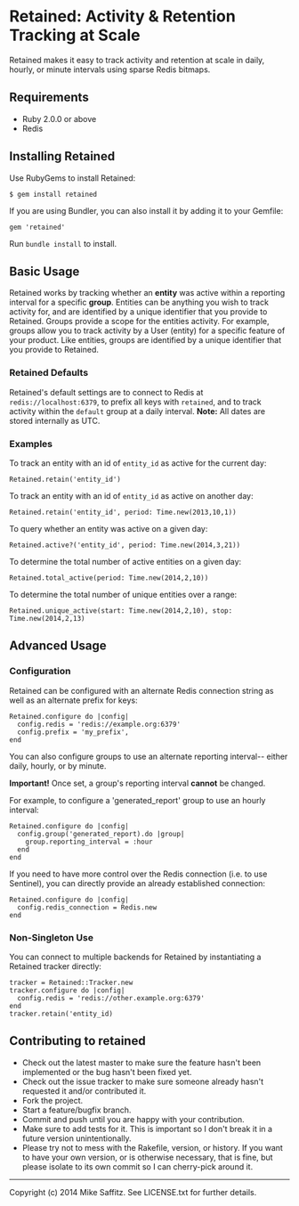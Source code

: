 # Retained: Activity & Retention Tracking at Scale

Retained makes it easy to track activity and retention at scale in daily, hourly, or minute intervals using sparse Redis bitmaps.


## Requirements

* Ruby 2.0.0 or above
* Redis

## Installing Retained

Use RubyGems to install Retained:

    $ gem install retained

If you are using Bundler, you can also install it by adding it to your Gemfile:

    gem 'retained'

Run `bundle install` to install.

## Basic Usage

Retained works by tracking whether an **entity** was active within a reporting interval for a specific **group**. Entities can be anything you wish to track activity for, and are identified by a unique identifier that you provide to Retained.  Groups provide a scope for the entities activity.  For example, groups allow you to track activity by a User (entity) for a specific feature of your product.  Like entities, groups are identified by a unique identifier that you provide to Retained.

### Retained Defaults

Retained's default settings are to connect to Redis at `redis://localhost:6379`, to prefix all keys with `retained`, and to track activity within the `default` group at a daily interval.  **Note:**  All dates are stored internally as UTC.

### Examples

To track an entity with an id of `entity_id` as active for the current day:

    Retained.retain('entity_id')

To track an entity with an id of `entity_id` as active on another day:

    Retained.retain('entity_id', period: Time.new(2013,10,1))

To query whether an entity was active on a given day:

    Retained.active?('entity_id', period: Time.new(2014,3,21))

To determine the total number of active entities on a given day:

    Retained.total_active(period: Time.new(2014,2,10))

To determine the total number of unique entities over a range:

    Retained.unique_active(start: Time.new(2014,2,10), stop: Time.new(2014,2,13)

## Advanced Usage

### Configuration

Retained can be configured with an alternate Redis connection string as well as an alternate prefix for keys:

    Retained.configure do |config|
      config.redis = 'redis://example.org:6379'
      config.prefix = 'my_prefix',
    end

You can also configure groups to use an alternate reporting interval-- either daily, hourly, or by minute.

**Important!** Once set, a group's reporting interval **cannot** be changed. 

For example, to configure a 'generated_report' group to use an hourly interval:

    Retained.configure do |config|
      config.group('generated_report).do |group|
        group.reporting_interval = :hour
      end
    end

If you need to have more control over the Redis connection (i.e. to use Sentinel), you can directly provide an already established connection:

    Retained.configure do |config|
      config.redis_connection = Redis.new
    end

### Non-Singleton Use

You can connect to multiple backends for Retained by instantiating a Retained tracker directly:

    tracker = Retained::Tracker.new
    tracker.configure do |config|
      config.redis = 'redis://other.example.org:6379'
    end
    tracker.retain('entity_id)

## Contributing to retained

* Check out the latest master to make sure the feature hasn't been implemented or the bug hasn't been fixed yet.
* Check out the issue tracker to make sure someone already hasn't requested it and/or contributed it.
* Fork the project.
* Start a feature/bugfix branch.
* Commit and push until you are happy with your contribution.
* Make sure to add tests for it. This is important so I don't break it in a future version unintentionally.
* Please try not to mess with the Rakefile, version, or history. If you want to have your own version, or is otherwise necessary, that is fine, but please isolate to its own commit so I can cherry-pick around it.


---
Copyright (c) 2014 Mike Saffitz. See LICENSE.txt for further details.
